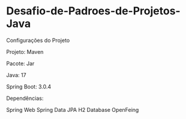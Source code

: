 # Desafio-de-Padroes-de-Projetos-Java

Configurações do Projeto

Projeto: Maven

Pacote: Jar

Java: 17

Spring Boot: 3.0.4

Dependências:

Spring Web
Spring Data JPA
H2 Database
OpenFeing

